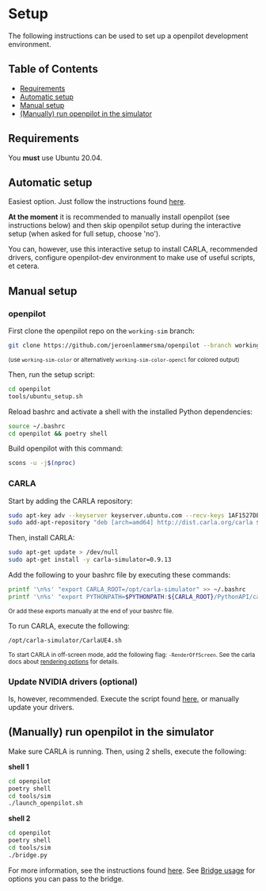 # Setup
The following instructions can be used to set up a openpilot development environment.

## Table of Contents

* [Requirements](#requirements)
* [Automatic setup](#automatic-setup)
* [Manual setup](#manual-setup)
* [(Manually) run openpilot in the simulator](#manually-run-openpilot-in-the-simulator)

## Requirements
You **must** use Ubuntu 20.04.

## Automatic setup
Easiest option. Just follow the instructions found [here](https://github.com/jeroenlammersma/openpilot-dev#setup-the-environment).

**At the moment** it is recommended to manually install openpilot (see instructions below) and then skip openpilot setup during the interactive setup (when asked for full setup, choose 'no').

You can, however, use this interactive setup to install CARLA, recommended drivers, configure openpilot-dev environment to make use of useful scripts, et cetera.

## Manual setup
### openpilot
First clone the openpilot repo on the `working-sim` branch:
  
```bash
git clone https://github.com/jeroenlammersma/openpilot --branch working-sim --recurse-submodules 
```
<sup>(use `working-sim-color` or alternatively `working-sim-color-opencl` for colored output)</sup>

Then, run the setup script:
```bash
cd openpilot
tools/ubuntu_setup.sh
```

Reload bashrc and activate a shell with the installed Python dependencies:
```bash
source ~/.bashrc
cd openpilot && poetry shell
```

Build openpilot with this command:
```bash
scons -u -j$(nproc)
```

### CARLA
Start by adding the CARLA repository:

```bash
sudo apt-key adv --keyserver keyserver.ubuntu.com --recv-keys 1AF1527DE64CB8D9
sudo add-apt-repository "deb [arch=amd64] http://dist.carla.org/carla $(lsb_release -sc) main" > /dev/null
```

Then, install CARLA:
```bash
sudo apt-get update > /dev/null
sudo apt-get install -y carla-simulator=0.9.13
```

Add the following to your bashrc file by executing these commands:
```bash
printf '\n%s' "export CARLA_ROOT=/opt/carla-simulator" >> ~/.bashrc
printf '\n%s' "export PYTHONPATH=$PYTHONPATH:${CARLA_ROOT}/PythonAPI/carla/dist/carla-3.8.egg:${CARLA_ROOT}/PythonAPI/carla/agents:${CARLA_ROOT}/PythonAPI/carla" >> ~/.bashrc
```
<sup>Or add these exports manually at the end of your bashrc file.</sup>

To run CARLA, execute the following:
```bash
/opt/carla-simulator/CarlaUE4.sh
```
<sup>To start CARLA in off-screen mode, add the following flag: `-RenderOffScreen`. See the carla docs about [rendering options](https://carla.readthedocs.io/en/latest/adv_rendering_options/#off-screen-mode) for details.</sup>

### Update NVIDIA drivers (optional)
Is, however, recommended. Execute the script found [here](https://github.com/jeroenlammersma/openpilot-dev/blob/master/setup/drivers/nvidia-graphics/autoinstall-recommended.sh), or manually update your drivers.

## (Manually) run openpilot in the simulator
Make sure CARLA is running. Then, using 2 shells, execute the following:

**shell 1**
```bash
cd openpilot
poetry shell
cd tools/sim
./launch_openpilot.sh
```

**shell 2**
```bash
cd openpilot
poetry shell
cd tools/sim
./bridge.py
```
For more information, see the instructions found [here](https://github.com/jeroenlammersma/openpilot/tree/working-sim/tools/sim).
See [Bridge usage](https://github.com/jeroenlammersma/openpilot/tree/working-sim/tools/sim#bridge-usage) for options you can pass to the bridge.
